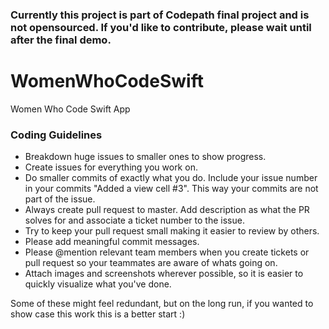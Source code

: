 ### Currently this project is part of Codepath final project and is not opensourced. If you'd like to contribute, please wait until after the final demo.

# WomenWhoCodeSwift
Women Who Code Swift App



### Coding Guidelines
+ Breakdown huge issues to smaller ones to show progress.  
+ Create issues for everything you work on.  
+ Do smaller commits of exactly what you do. Include your issue number in your commits "Added a view cell #3". This way your commits are not part of the issue.  
+ Always create pull request to master. Add description as what the PR solves for and associate a ticket number to the issue.  
+ Try to keep your pull request small making it easier to review by others.  
+ Please add meaningful commit messages.
+ Please @mention relevant team members when you create tickets or pull request so your teammates are aware of whats going on.
+ Attach images and screenshots wherever possible, so it is easier to quickly visualize what you've done.

Some of these might feel redundant, but on the long run, if you wanted to show case this work this is a better start :)
